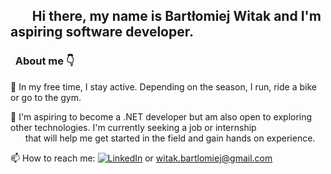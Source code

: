 ## &nbsp;&nbsp;&nbsp;&nbsp;&nbsp;&nbsp;&nbsp;Hi there, my name is Bartłomiej Witak and I'm aspiring software developer.

###  &nbsp;&nbsp;About me 👇

🏃 In my free time, I stay active. Depending on the season, I run, ride a bike or go to the gym.

🌱 I'm aspiring to become a .NET developer but am also open to exploring other technologies. I'm currently seeking a job or internship<br>
&nbsp;&nbsp;&nbsp;&nbsp;&nbsp;&nbsp;that will help me get started in the field and gain hands on experience.

📫 How to reach me:  [![LinkedIn](https://img.shields.io/badge/LinkedIn-Profile-blue?style=flat&logo=linkedin)](https://www.linkedin.com/in/bartlomiej-witak) or witak.bartlomiej@gmail.com
